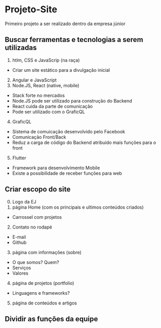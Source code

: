 # Projeto-Site
Primeiro projeto a ser realizado dentro da empresa júnior

Buscar ferramentas e tecnologias a serem utilizadas
---------
1. htlm, CSS e JavaScrip (na raça)
  - Criar um site estático para a divulgação inicial
2. Angular e JavaScript
3. Node.JS, React (native, mobile)
  - Stack forte no mercados
  - Node.JS pode ser utilizado para construção do Backend
  - React cuida da parte de comunicação
  - Pode ser utilizado com o GraficQL
4. GraficQL
  - Sistema de comuicação desenvolvido pelo Facebook
  - Comunicação Front/Back
  - Reduz a carga de código do Backend atribuido mais funções para o front
5. Flutter
  - Framework para desenvolvimento Mobile
  - Existe a possibilidade de receber funções para web

Criar escopo do site
----------
0. Logo da EJ
1. página Home (com os principais e ultimos conteúdos criados)
- Carrossel com projetos
2. Contato no rodapé
- E-mail
- Github 
3. página com informações (sobre)
- O que somos? Quem?
- Serviços
- Valores 
4. página de projetos (portfolio)
- Linguagens e frameworks?
5. página de conteúdos e artigos

Dividir as funções da equipe
---------
